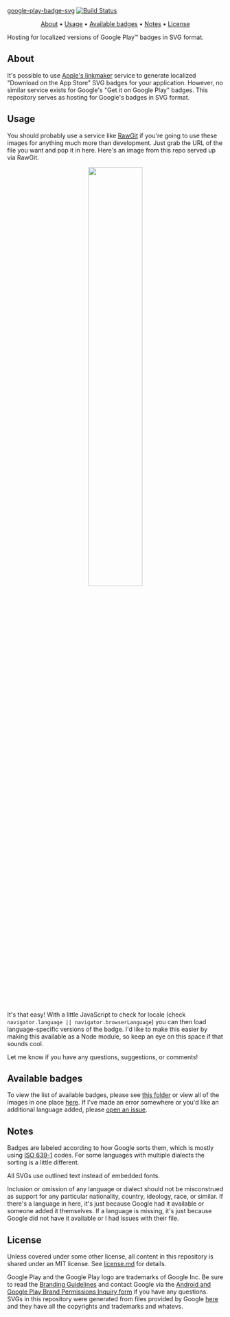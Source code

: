 [google-play-badge-svg](http://steverichey.github.io/google-play-badge-svg/) [![Build Status](https://travis-ci.org/steverichey/google-play-badge-svg.svg?branch=master)](https://travis-ci.org/steverichey/google-play-badge-svg)

<p align="center">
    <a href="#about">About</a>
  • <a href="#usage">Usage</a>
  • <a href="#available-badges">Available badges</a>
  • <a href="#notes">Notes</a>
  • <a href="#license">License</a>
</p>

Hosting for localized versions of Google Play™ badges in SVG format.

## About

It's possible to use [Apple's linkmaker](https://linkmaker.itunes.apple.com/us/) service to generate localized "Download on the App Store" SVG badges for your application. However, no similar service exists for Google's "Get it on Google Play" badges. This repository serves as hosting for Google's badges in SVG format.

## Usage

You should probably use a service like [RawGit](https://rawgit.com/) if you're going to use these images for anything much more than development. Just grab the URL of the file you want and pop it in here. Here's an image from this repo served up via RawGit.

<p align="center">
<img src="https://cdn.rawgit.com/steverichey/google-play-badge-svg/master/img/fr_get.svg" width="50%">
</p>

It's that easy! With a little JavaScript to check for locale (check `navigator.language || navigator.browserLanguage`) you can then load language-specific versions of the badge. I'd like to make this easier by making this available as a Node module, so keep an eye on this space if that sounds cool.

Let me know if you have any questions, suggestions, or comments!

## Available badges

To view the list of available badges, please see [this folder](https://github.com/steverichey/google-play-badge-svg/tree/master/img) or view all of the images in one place [here](http://steverichey.github.io/google-play-badge-svg/all.html). If I've made an error somewhere or you'd like an additional language added, please [open an issue](https://github.com/steverichey/google-play-badge-svg/issues).

## Notes

Badges are labeled according to how Google sorts them, which is mostly using [ISO 639-1](http://en.wikipedia.org/wiki/List_of_ISO_639-1_codes) codes. For some languages with multiple dialects the sorting is a little different.

All SVGs use outlined text instead of embedded fonts.

Inclusion or omission of any language or dialect should not be misconstrued as support for any particular nationality, country, ideology, race, or similar. If there's a language in here, it's just because Google had it available or someone added it themselves. If a language is missing, it's just because Google did not have it available or I had issues with their file.

## License

Unless covered under some other license, all content in this repository is shared under an MIT license. See [license.md](./license.md) for details.

Google Play and the Google Play logo are trademarks of Google Inc. Be sure to read the [Branding Guidelines](https://developer.android.com/distribute/tools/promote/brand.html) and contact Google via the [Android and Google Play Brand Permissions Inquiry form](https://support.google.com/googleplay/contact/brand_developer) if you have any questions. SVGs in this repository were generated from files provided by Google [here](https://play.google.com/intl/en_us/badges/) and they have all the copyrights and trademarks and whatevs.
